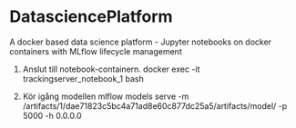 # DatasciencePlatform
A docker based data science platform - Jupyter notebooks on docker containers with MLflow lifecycle management

1) Anslut till notebook-containern.
docker exec -it trackingserver_notebook_1 bash

2) Kör igång modellen
mlflow models serve -m /artifacts/1/dae71823c5bc4a71ad8e60c877dc25a5/artifacts/model/ -p 5000 -h 0.0.0.0

